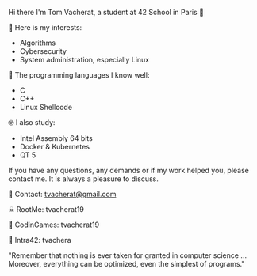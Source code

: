 Hi there I'm Tom Vacherat, a student at 42 School in Paris 👋

🧐 Here is my interests:
- Algorithms
- Cybersecurity
- System administration, especially Linux

🧠 The programming languages I know well:
- C
- C++
- Linux Shellcode

🤓 I also study:
- Intel Assembly 64 bits
- Docker & Kubernetes
- QT 5

If you have any questions, any demands or if my work helped you, please contact me.
It is always a pleasure to discuss.

📧 Contact: tvacherat@gmail.com

☠ RootMe: tvacherat19

👾 CodinGames: tvacherat19

👤 Intra42: tvachera

"Remember that nothing is ever taken for granted in computer science ... Moreover, everything can be optimized, even the simplest of programs."
